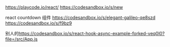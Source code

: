 <https://playcode.io/react/>
<https://codesandbox.io/s/new>


react countdown 组件
https://codesandbox.io/s/elegant-galileo-qe8szd
https://codesandbox.io/s/f9bz9


别人的<https://codesandbox.io/s/react-hook-async-example-forked-veq0l0?file=/src/App.js>
